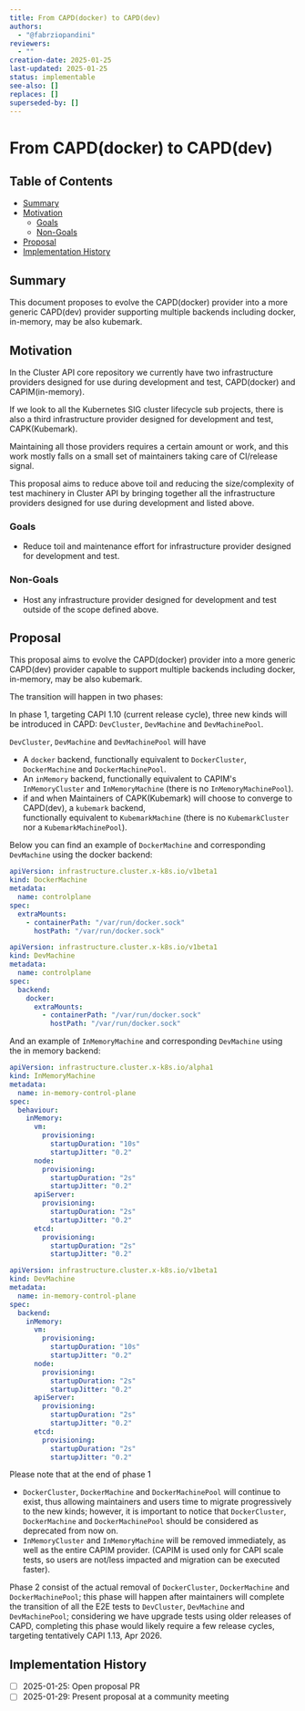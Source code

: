 ```yaml
---
title: From CAPD(docker) to CAPD(dev)
authors:
  - "@fabrziopandini"
reviewers:
  - ""
creation-date: 2025-01-25
last-updated: 2025-01-25
status: implementable
see-also: []  
replaces: []
superseded-by: []  
---
```


# From CAPD(docker) to CAPD(dev)

## Table of Contents

- [Summary](#summary)
- [Motivation](#motivation)
  - [Goals](#goals)
  - [Non-Goals](#non-goalsfuture-work)
- [Proposal](#proposal)
- [Implementation History](#implementation-history)

## Summary

This document proposes to evolve the CAPD(docker) provider into a more generic CAPD(dev) provider
supporting multiple backends including docker, in-memory, may be also kubemark.

## Motivation

In the Cluster API core repository  we currently have two infrastructure providers designed for use during development
and test, CAPD(docker) and CAPIM(in-memory).

If we look to all the Kubernetes SIG cluster lifecycle sub projects, there is also a third infrastructure provider
designed for development and test, CAPK(Kubemark).

Maintaining all those providers requires a certain amount or work, and this work mostly falls on a small set
of maintainers taking care of CI/release signal.

This proposal aims to reduce above toil and reducing the size/complexity of test machinery in Cluster API 
by bringing together all the infrastructure providers designed for use during development and listed above.

### Goals

- Reduce toil and maintenance effort for infrastructure provider designed for development and test.

### Non-Goals

- Host any infrastructure provider designed for development and test outside of the scope defined above.

## Proposal

This proposal aims to evolve the CAPD(docker) provider into a more generic CAPD(dev) provider
capable to support multiple backends including docker, in-memory, may be also kubemark.

The transition will happen in two phases:

In phase 1, targeting CAPI 1.10 (current release cycle), three new kinds will be introduced in CAPD: `DevCluster`, `DevMachine` and `DevMachinePool`.

`DevCluster`, `DevMachine` and `DevMachinePool` will have 
- A `docker` backend, functionally equivalent to `DockerCluster`, `DockerMachine` and `DockerMachinePool`.
- An `inMemory` backend, functionally equivalent to CAPIM's `InMemoryCluster` and `InMemoryMachine` (there is no `InMemoryMachinePool`).
- if and when Maintainers of CAPK(Kubemark) will choose to converge to CAPD(dev), a `kubemark` backend,  
  functionally equivalent to `KubemarkMachine` (there is no `KubemarkCluster` nor a `KubemarkMachinePool`).

Below you can find an example of `DockerMachine` and corresponding `DevMachine` using the docker backend:

```yaml
apiVersion: infrastructure.cluster.x-k8s.io/v1beta1
kind: DockerMachine
metadata:
  name: controlplane
spec:
  extraMounts:
    - containerPath: "/var/run/docker.sock"
      hostPath: "/var/run/docker.sock"
```

```yaml
apiVersion: infrastructure.cluster.x-k8s.io/v1beta1
kind: DevMachine
metadata:
  name: controlplane
spec:
  backend:
    docker:
      extraMounts:
        - containerPath: "/var/run/docker.sock"
          hostPath: "/var/run/docker.sock"
```

And an example of `InMemoryMachine` and corresponding `DevMachine` using the in memory backend:

```yaml
apiVersion: infrastructure.cluster.x-k8s.io/alpha1
kind: InMemoryMachine
metadata:
  name: in-memory-control-plane
spec:
  behaviour:
    inMemory:
      vm:
        provisioning:
          startupDuration: "10s"
          startupJitter: "0.2"
      node:
        provisioning:
          startupDuration: "2s"
          startupJitter: "0.2"
      apiServer:
        provisioning:
          startupDuration: "2s"
          startupJitter: "0.2"
      etcd:
        provisioning:
          startupDuration: "2s"
          startupJitter: "0.2"
```

```yaml
apiVersion: infrastructure.cluster.x-k8s.io/v1beta1
kind: DevMachine
metadata:
  name: in-memory-control-plane
spec:
  backend:
    inMemory:
      vm:
        provisioning:
          startupDuration: "10s"
          startupJitter: "0.2"
      node:
        provisioning:
          startupDuration: "2s"
          startupJitter: "0.2"
      apiServer:
        provisioning:
          startupDuration: "2s"
          startupJitter: "0.2"
      etcd:
        provisioning:
          startupDuration: "2s"
          startupJitter: "0.2"
```

Please note that at the end of phase 1
- `DockerCluster`, `DockerMachine` and `DockerMachinePool` will continue to exist, thus allowing maintainers and users 
  time to migrate progressively to the new kinds; however, it is important to notice that
  `DockerCluster`, `DockerMachine` and `DockerMachinePool` should be considered as deprecated from now on.
- `InMemoryCluster` and `InMemoryMachine` will be removed immediately, as well as the entire CAPIM provider.
  (CAPIM is used only for CAPI scale tests, so users are not/less impacted and migration can be executed faster).

Phase 2 consist of the actual removal of `DockerCluster`, `DockerMachine` and `DockerMachinePool`; this phase will happen after maintainers 
will complete the transition of all the E2E tests to `DevCluster`, `DevMachine` and `DevMachinePool`; considering we have upgrade tests using
older releases of CAPD, completing this phase would likely require a few release cycles, targeting tentatively CAPI 1.13, Apr 2026.

## Implementation History

- [ ] 2025-01-25: Open proposal PR
- [ ] 2025-01-29: Present proposal at a community meeting
